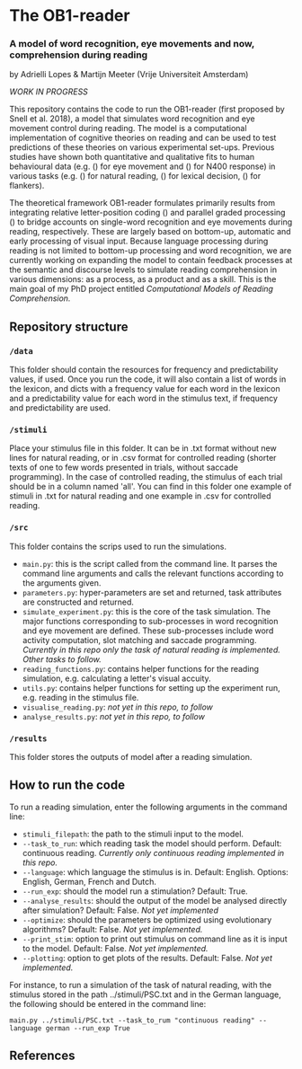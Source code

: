 # The OB1-reader 
### A model of word recognition, eye movements and now, comprehension during reading

by Adrielli Lopes & Martijn Meeter (Vrije Universiteit Amsterdam)

*WORK IN PROGRESS*

This repository contains the code to run the OB1-reader (first proposed by Snell et al. 2018), a model that simulates word recognition and eye movement control during reading. The model is a computational implementation of cognitive theories on reading and can be used to test predictions of these theories on various experimental set-ups. Previous studies have shown both quantitative and qualitative fits to human behavioural data (e.g. () for eye movement and () for N400 response) in various tasks (e.g. () for natural reading, () for lexical decision, () for flankers).

The theoretical framework OB1-reader formulates primarily results from integrating relative letter-position coding () and parallel graded processing () to bridge accounts on single-word recognition and eye movements during reading, respectively. These are largely based on bottom-up, automatic and early processing of visual input. Because language processing during reading is not limited to bottom-up processing and word recognition, we are currently working on expanding the model to contain feedback processes at the semantic and discourse levels to simulate reading comprehension in various dimensions: as a process, as a product and as a skill. This is the main goal of my PhD project entitled *Computational Models of Reading Comprehension.*

## Repository structure

### `/data`

This folder should contain the resources for frequency and predictability values, if used. Once you run the code, it will also contain a list of words in the lexicon, and dicts with a frequency value for each word in the lexicon and a predictability value for each word in the stimulus text, if frequency and predictability are used.

### `/stimuli`

Place your stimulus file in this folder. It can be in .txt format without new lines for natural reading, or in .csv format for controlled reading (shorter texts of one to few words presented in trials, without saccade programming). In the case of controlled reading, the stimulus of each trial should be in a column named 'all'. You can find in this folder one example of stimuli in .txt for natural reading and one example in .csv for controlled reading.

### `/src`

This folder contains the scrips used to run the simulations. 

* `main.py`: this is the script called from the command line. It parses the command line arguments and calls the relevant functions according to the arguments given.
* `parameters.py`: hyper-parameters are set and returned, task attributes are constructed and returned.
* `simulate_experiment.py`: this is the core of the task simulation. The major functions corresponding to sub-processes in word recognition and eye movement are defined. These sub-processes include word activity computation, slot matching and saccade programming. *Currently in this repo only the task of natural reading is implemented. Other tasks to follow.*
* `reading_functions.py`: contains helper functions for the reading simulation, e.g. calculating a letter's visual accuity.
* `utils.py`: contains helper functions for setting up the experiment run, e.g. reading in the stimulus file.
* `visualise_reading.py`: *not yet in this repo, to follow*
* `analyse_results.py`: *not yet in this repo, to follow*

### `/results`
This folder stores the outputs of model after a reading simulation.

## How to run the code

To run a reading simulation, enter the following arguments in the command line:
* `stimuli_filepath`: the path to the stimuli input to the model.
* `--task_to_run`: which reading task the model should perform. Default: continuous reading. *Currently only continuous reading implemented in this repo.*
* `--language`: which language the stimulus is in. Default: English. Options: English, German, French and Dutch.
* `--run_exp`: should the model run a stimulation? Default: True.
* `--analyse_results`: should the output of the model be analysed directly after simulation? Default: False. *Not yet implemented*
* `--optimize`: should the parameters be optimized using evolutionary algorithms? Default: False. *Not yet implemented.*
* `--print_stim`: option to print out stimulus on command line as it is input to the model. Default: False. *Not yet implemented.*
* `--plotting`: option to get plots of the results. Default: False. *Not yet implemented.*

For instance, to run a simulation of the task of natural reading, with the stimulus stored in the path ../stimuli/PSC.txt and in the German language, the following should be entered in the command line:

`main.py ../stimuli/PSC.txt --task_to_rum "continuous reading" --language german --run_exp True`

## References


